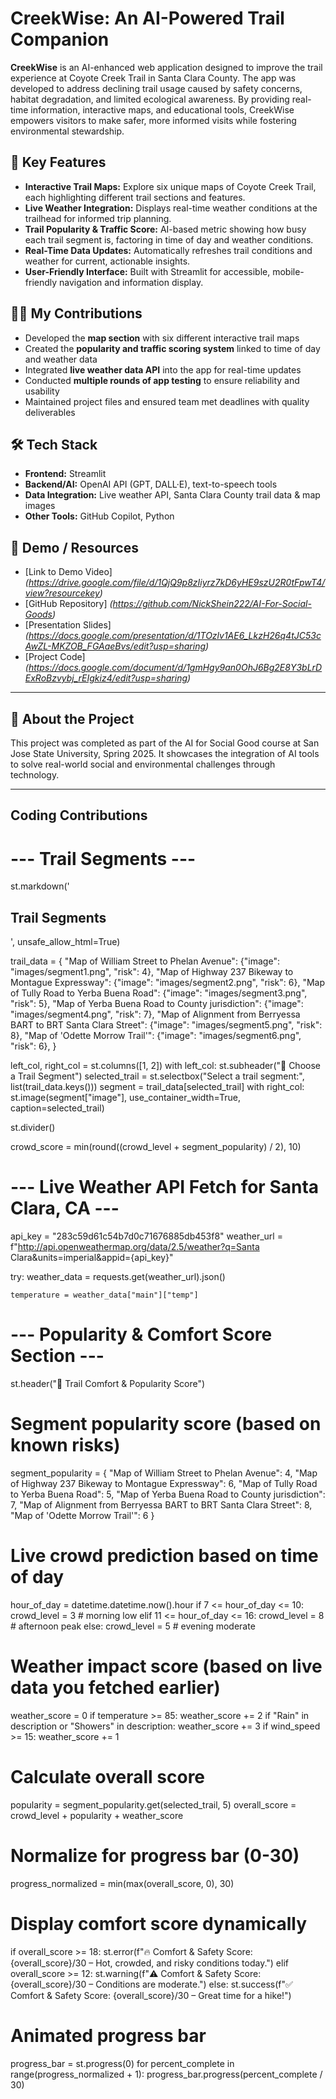 # CreekWise: An AI-Powered Trail Companion

**CreekWise** is an AI-enhanced web application designed to improve the trail experience at Coyote Creek Trail in Santa Clara County. The app was developed to address declining trail usage caused by safety concerns, habitat degradation, and limited ecological awareness. By providing real-time information, interactive maps, and educational tools, CreekWise empowers visitors to make safer, more informed visits while fostering environmental stewardship.

## 🌟 Key Features
- **Interactive Trail Maps:** Explore six unique maps of Coyote Creek Trail, each highlighting different trail sections and features.
- **Live Weather Integration:** Displays real-time weather conditions at the trailhead for informed trip planning.
- **Trail Popularity & Traffic Score:** AI-based metric showing how busy each trail segment is, factoring in time of day and weather conditions.
- **Real-Time Data Updates:** Automatically refreshes trail conditions and weather for current, actionable insights.
- **User-Friendly Interface:** Built with Streamlit for accessible, mobile-friendly navigation and information display.

## 👩‍💻 My Contributions
- Developed the **map section** with six different interactive trail maps
- Created the **popularity and traffic scoring system** linked to time of day and weather data
- Integrated **live weather data API** into the app for real-time updates
- Conducted **multiple rounds of app testing** to ensure reliability and usability
- Maintained project files and ensured team met deadlines with quality deliverables

## 🛠️ Tech Stack
- **Frontend:** Streamlit
- **Backend/AI:** OpenAI API (GPT, DALL·E), text-to-speech tools
- **Data Integration:** Live weather API, Santa Clara County trail data & map images
- **Other Tools:** GitHub Copilot, Python

## 🎥 Demo / Resources
- [Link to Demo Video] *(https://drive.google.com/file/d/1QjQ9p8zIiyrz7kD6yHE9szU2R0tFpwT4/view?resourcekey)*
- [GitHub Repository] *(https://github.com/NickShein222/AI-For-Social-Goods)*
- [Presentation Slides] *(https://docs.google.com/presentation/d/1TOzlv1AE6_LkzH26q4tJC53cAwZL-MKZOB_FGAaeBvs/edit?usp=sharing)*
- [Project Code] *(https://docs.google.com/document/d/1gmHgy9an0OhJ6Bg2E8Y3bLrDExRoBzvybj_rEIgkiz4/edit?usp=sharing)*

---

## 🚀 About the Project
This project was completed as part of the AI for Social Good course at San Jose State University, Spring 2025. It showcases the integration of AI tools to solve real-world social and environmental challenges through technology.

---

## Coding Contributions
# --- Trail Segments ---
st.markdown('<h2 id="trail-map">Trail Segments</h2>', unsafe_allow_html=True)


trail_data = {
    "Map of William Street to Phelan Avenue": {"image": "images/segment1.png", "risk": 4},
    "Map of Highway 237 Bikeway to Montague Expressway": {"image": "images/segment2.png", "risk": 6},
    "Map of Tully Road to Yerba Buena Road": {"image": "images/segment3.png", "risk": 5},
    "Map of Yerba Buena Road to County jurisdiction": {"image": "images/segment4.png", "risk": 7},
    "Map of Alignment from Berryessa BART to BRT Santa Clara Street": {"image": "images/segment5.png", "risk": 8},
    "Map of 'Odette Morrow Trail'": {"image": "images/segment6.png", "risk": 6},
}


left_col, right_col = st.columns([1, 2])
with left_col:
    st.subheader("📍 Choose a Trail Segment")
    selected_trail = st.selectbox("Select a trail segment:", list(trail_data.keys()))
segment = trail_data[selected_trail]
with right_col:
    st.image(segment["image"], use_container_width=True, caption=selected_trail)


st.divider()


crowd_score = min(round((crowd_level + segment_popularity) / 2), 10)


# --- Live Weather API Fetch for Santa Clara, CA ---
api_key = "283c59d61c54b7d0c71676885db453f8"
weather_url = f"http://api.openweathermap.org/data/2.5/weather?q=Santa Clara&units=imperial&appid={api_key}"


try:
    weather_data = requests.get(weather_url).json()


    temperature = weather_data["main"]["temp"]

# --- Popularity & Comfort Score Section ---
st.header("🧠 Trail Comfort & Popularity Score")

# Segment popularity score (based on known risks)
segment_popularity = {
   "Map of William Street to Phelan Avenue": 4,
   "Map of Highway 237 Bikeway to Montague Expressway": 6,
   "Map of Tully Road to Yerba Buena Road": 5,
   "Map of Yerba Buena Road to County jurisdiction": 7,
   "Map of Alignment from Berryessa BART to BRT Santa Clara Street": 8,
   "Map of 'Odette Morrow Trail'": 6
}

# Live crowd prediction based on time of day
hour_of_day = datetime.datetime.now().hour
if 7 <= hour_of_day <= 10:
    crowd_level = 3  # morning low
elif 11 <= hour_of_day <= 16:
    crowd_level = 8  # afternoon peak
else:
    crowd_level = 5  # evening moderate

# Weather impact score (based on live data you fetched earlier)
weather_score = 0
if temperature >= 85:
    weather_score += 2
if "Rain" in description or "Showers" in description:
    weather_score += 3
if wind_speed >= 15:
    weather_score += 1

# Calculate overall score
popularity = segment_popularity.get(selected_trail, 5)
overall_score = crowd_level + popularity + weather_score

# Normalize for progress bar (0-30)
progress_normalized = min(max(overall_score, 0), 30)

# Display comfort score dynamically
if overall_score >= 18:
    st.error(f"🔥 Comfort & Safety Score: {overall_score}/30 – Hot, crowded, and risky conditions today.")
elif overall_score >= 12:
    st.warning(f"⚠️ Comfort & Safety Score: {overall_score}/30 – Conditions are moderate.")
else:
    st.success(f"✅ Comfort & Safety Score: {overall_score}/30 – Great time for a hike!")

# Animated progress bar
progress_bar = st.progress(0)
for percent_complete in range(progress_normalized + 1):
    progress_bar.progress(percent_complete / 30)






